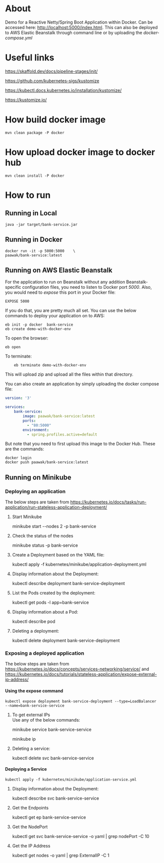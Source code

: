 # About

Demo for a Reactive Netty/Spring Boot Application within Docker. Can be accessed here: <http://localhost:5000/index.html>. This can also be deployed to AWS Elastic Beanstalk through command line or by uploading the *docker-compose.yml*

# Useful links

<https://skaffold.dev/docs/pipeline-stages/init/>

<https://github.com/kubernetes-sigs/kustomize>

<https://kubectl.docs.kubernetes.io/installation/kustomize/>

<https://kustomize.io/>

# How build docker image

    mvn clean package -P docker

# How upload docker image to docker hub

    mvn clean install -P docker

# How to run

## Running in Local

    java -jar target/bank-service.jar

## Running in Docker

    docker run -it -p 5000:5000    \
    paawak/bank-service:latest
    
## Running on AWS Elastic Beanstalk
For the application to run on Beanstalk without any addition Beanstalk-specific configuration files, you need to listen to Docker port *5000*. Also, you would need to *expose* this port in your Docker file:

    EXPOSE 5000

If you do that, you are pretty much all set. You can use the below commands to deploy your application on to AWS:

    eb init -p docker  bank-service
    eb create demo-with-docker-env
    
To open the browser:

    eb open
    
To terminate:
        
        eb terminate demo-with-docker-env
        
This will upload zip and upload all the files within that directory. 

You can also create an application by simply uploading the docker compose file:

```yaml
version: '3'

services:
    bank-service:
        image: paawak/bank-service:latest
        ports:
          - "80:5000"
        environment:
          - spring.profiles.active=default
```
But note that you need to first upload this image to the Docker Hub. These are the commands:

    docker login
    docker push paawak/bank-service:latest
        
## Running on Minikube
### Deploying an application
The below steps are taken from <https://kubernetes.io/docs/tasks/run-application/run-stateless-application-deployment/>

1. Start Minikube

    minikube start --nodes 2 -p bank-service
    
    
1. Check the status of the nodes
    
    minikube status -p bank-service        
    

1. Create a Deployment based on the YAML file:

    kubectl apply -f kubernetes/minikube/application-deployment.yml

1. Display information about the Deployment:

    kubectl describe deployment bank-service-deployment
        
1. List the Pods created by the deployment:

    kubectl get pods -l app=bank-service
    
1. Display information about a Pod:

    kubectl describe pod <pod-name>
    
1. Deleting a deployment:

    kubectl delete deployment bank-service-deployment
    
### Exposing a deployed application
The below steps are taken from <https://kubernetes.io/docs/concepts/services-networking/service/> and <https://kubernetes.io/docs/tutorials/stateless-application/expose-external-ip-address/>

#### Using the expose command

    kubectl expose deployment bank-service-deployment --type=LoadBalancer --name=bank-service-service

1. To get external IPs    
Use any of the below commands:    

    minikube service bank-service-service
    
    minikube ip
    
1. Deleting a service:

    kubectl delete svc bank-service-service    

#### Deploying a Service

    kubectl apply -f kubernetes/minikube/application-service.yml

1. Display information about the Deployment:

    kubectl describe svc bank-service-service
    
1. Get the Endpoints

    kubectl get ep bank-service-service
    
1. Get the NodePort

    kubectl get svc bank-service-service -o yaml | grep nodePort -C 10
    
1. Get the IP Address

    kubectl get nodes -o yaml | grep ExternalIP -C 1
    
                    